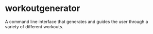 # workoutgenerator
A command line interface that generates and guides the user through a variety of different workouts.

